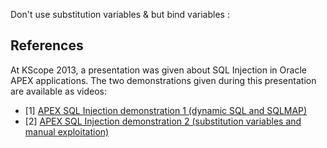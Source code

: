 Don't use substitution variables & but bind variables :

## References

At KScope 2013, a presentation was given about SQL Injection in Oracle
APEX applications. The two demonstrations given during this presentation
are available as videos:

  - \[1\] [APEX SQL Injection demonstration 1 (dynamic SQL and
    SQLMAP)](http://bit.ly/14Ybo21)
  - \[2\] [APEX SQL Injection demonstration 2 (substitution variables
    and manual exploitation)](http://bit.ly/137HDgm)